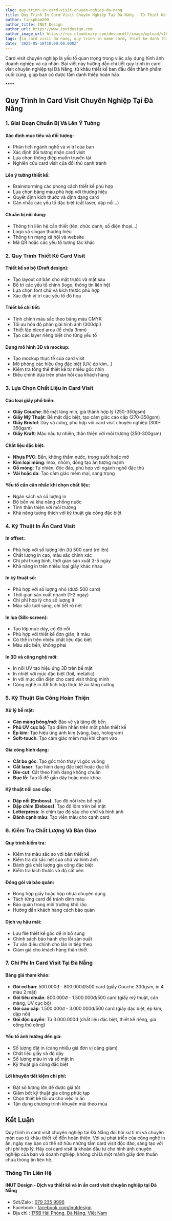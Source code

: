 ```yaml
---
slug: quy-trinh-in-card-visit-chuyen-nghiep-da-nang
title: Quy Trình In Card Visit Chuyên Nghiệp Tại Đà Nẵng - Từ Thiết Kế Đến Thành Phẩm
author: tinspham209
author_title: INUT Design
author_url: https://www.inutdesign.com
author_image_url: https://res.cloudinary.com/dmspucdtf/image/upload/v1663647671/inut/292635797_197003529328579_4330060878795101093_n_bjzhby.jpg
tags: [in card visit da nang, quy trinh in name card, thiet ke danh thiep, business card da nang]
date: '2025-05-18T10:00:00.000Z'
---
```


Card visit chuyên nghiệp là yếu tố quan trọng trong việc xây dựng hình ảnh doanh nghiệp và cá nhân. Bài viết này hướng dẫn chi tiết quy trình in card visit chuyên nghiệp tại Đà Nẵng, từ khâu thiết kế ban đầu đến thành phẩm cuối cùng, giúp bạn có được tấm danh thiếp hoàn hảo.

<!-- truncate-->****

<!-- ## Table of contents -->

## Quy Trình In Card Visit Chuyên Nghiệp Tại Đà Nẵng

### 1. Giai Đoạn Chuẩn Bị Và Lên Ý Tưởng

#### Xác định mục tiêu và đối tượng:
- Phân tích ngành nghề và vị trí của bạn
- Xác định đối tượng nhận card visit
- Lựa chọn thông điệp muốn truyền tải
- Nghiên cứu card visit của đối thủ cạnh tranh

#### Lên ý tưởng thiết kế:
- Brainstorming các phong cách thiết kế phù hợp
- Lựa chọn bảng màu phù hợp với thương hiệu
- Quyết định kích thước và định dạng card
- Cân nhắc các yếu tố đặc biệt (cắt laser, dập nổi...)

#### Chuẩn bị nội dung:
- Thông tin liên hệ cần thiết (tên, chức danh, số điện thoại...)
- Logo và slogan thương hiệu
- Thông tin mạng xã hội và website
- Mã QR hoặc các yếu tố tương tác khác

### 2. Quy Trình Thiết Kế Card Visit

#### Thiết kế sơ bộ (Draft design):
- Tạo layout cơ bản cho mặt trước và mặt sau
- Bố trí các yếu tố chính (logo, thông tin liên hệ)
- Lựa chọn font chữ và kích thước phù hợp
- Xác định vị trí các yếu tố đồ họa

#### Thiết kế chi tiết:
- Tinh chỉnh màu sắc theo bảng màu CMYK
- Tối ưu hóa độ phân giải hình ảnh (300dpi)
- Thiết lập bleed area (lề chừa 3mm)
- Tạo các layer riêng biệt cho từng yếu tố

#### Dựng mô hình 3D và mockup:
- Tạo mockup thực tế của card visit
- Mô phỏng các hiệu ứng đặc biệt (UV, ép kim...)
- Kiểm tra tổng thể thiết kế từ nhiều góc nhìn
- Điều chỉnh dựa trên phản hồi của khách hàng

### 3. Lựa Chọn Chất Liệu In Card Visit

#### Các loại giấy phổ biến:
- **Giấy Couche**: Bề mặt láng mịn, giá thành hợp lý (250-350gsm)
- **Giấy Mỹ Thuật**: Bề mặt đặc biệt, tạo cảm giác cao cấp (270-350gsm)
- **Giấy Bristol**: Dày và cứng, phù hợp với card visit chuyên nghiệp (300-350gsm)
- **Giấy Kraft**: Màu nâu tự nhiên, thân thiện với môi trường (250-300gsm)

#### Chất liệu đặc biệt:
- **Nhựa PVC**: Bền, không thấm nước, trong suốt hoặc mờ
- **Kim loại mỏng**: Inox, nhôm, đồng tạo ấn tượng mạnh
- **Gỗ mỏng**: Tự nhiên, độc đáo, phù hợp với ngành nghề đặc thù
- **Vải hoặc da**: Tạo cảm giác mềm mại, sang trọng

#### Yếu tố cần cân nhắc khi chọn chất liệu:
- Ngân sách và số lượng in
- Độ bền và khả năng chống nước
- Tính thân thiện với môi trường
- Khả năng tương thích với kỹ thuật gia công đặc biệt

### 4. Kỹ Thuật In Ấn Card Visit

#### In offset:
- Phù hợp với số lượng lớn (từ 500 card trở lên)
- Chất lượng in cao, màu sắc chính xác
- Chi phí trung bình, thời gian sản xuất 3-5 ngày
- Khả năng in trên nhiều loại giấy khác nhau

#### In kỹ thuật số:
- Phù hợp với số lượng nhỏ (dưới 500 card)
- Thời gian sản xuất nhanh (1-2 ngày)
- Chi phí hợp lý cho số lượng ít
- Màu sắc tươi sáng, chi tiết rõ nét

#### In lụa (Silk-screen):
- Tạo lớp mực dày, có độ nổi
- Phù hợp với thiết kế đơn giản, ít màu
- Có thể in trên nhiều chất liệu đặc biệt
- Màu sắc bền, không phai

#### In 3D và công nghệ mới:
- In nổi UV tạo hiệu ứng 3D trên bề mặt
- In nhiệt với mực đặc biệt (foil, metallic)
- In với mực dẫn điện cho card visit thông minh
- Công nghệ in AR tích hợp thực tế ảo tăng cường

### 5. Kỹ Thuật Gia Công Hoàn Thiện

#### Xử lý bề mặt:
- **Cán màng bóng/mờ**: Bảo vệ và tăng độ bền
- **Phủ UV cục bộ**: Tạo điểm nhấn trên một phần thiết kế
- **Ép kim**: Tạo hiệu ứng ánh kim (vàng, bạc, hologram)
- **Soft-touch**: Tạo cảm giác mềm mại khi chạm vào

#### Gia công hình dạng:
- **Cắt bo góc**: Tạo góc tròn thay vì góc vuông
- **Cắt laser**: Tạo hình dạng đặc biệt hoặc đục lỗ
- **Die-cut**: Cắt theo hình dạng không chuẩn
- **Đục lỗ**: Tạo lỗ để gắn dây hoặc móc khóa

#### Kỹ thuật nổi cao cấp:
- **Dập nổi (Emboss)**: Tạo độ nổi trên bề mặt
- **Dập chìm (Deboss)**: Tạo độ lõm trên bề mặt
- **Letterpress**: In chìm tạo độ sâu cho chữ và hình ảnh
- **Đánh cạnh màu**: Tạo viền màu cho cạnh card

### 6. Kiểm Tra Chất Lượng Và Bàn Giao

#### Quy trình kiểm tra:
- Kiểm tra màu sắc so với bản thiết kế
- Kiểm tra độ sắc nét của chữ và hình ảnh
- Đánh giá chất lượng gia công đặc biệt
- Kiểm tra kích thước và độ cắt xén

#### Đóng gói và bảo quản:
- Đóng hộp giấy hoặc hộp nhựa chuyên dụng
- Tách từng card để tránh dính màu
- Bảo quản trong môi trường khô ráo
- Hướng dẫn khách hàng cách bảo quản

#### Dịch vụ hậu mãi:
- Lưu file thiết kế gốc để in bổ sung
- Chính sách bảo hành cho lỗi sản xuất
- Tư vấn điều chỉnh cho lần in tiếp theo
- Giảm giá cho khách hàng thân thiết

### 7. Chi Phí In Card Visit Tại Đà Nẵng

#### Bảng giá tham khảo:
- **Gói cơ bản**: 500.000đ - 800.000đ/500 card (giấy Couche 300gsm, in 4 màu 2 mặt)
- **Gói tiêu chuẩn**: 800.000đ - 1.500.000đ/500 card (giấy mỹ thuật, cán màng, UV cục bộ)
- **Gói cao cấp**: 1.500.000đ - 3.000.000đ/500 card (giấy đặc biệt, ép kim, dập nổi)
- **Gói độc quyền**: Từ 3.000.000đ (chất liệu đặc biệt, thiết kế riêng, gia công thủ công)

#### Yếu tố ảnh hưởng đến giá:
- Số lượng đặt in (càng nhiều giá đơn vị càng giảm)
- Chất liệu giấy và độ dày
- Số lượng màu in và số mặt in
- Kỹ thuật gia công đặc biệt

#### Lời khuyên tiết kiệm chi phí:
- Đặt số lượng lớn để được giá tốt
- Giảm bớt kỹ thuật gia công phức tạp
- Chọn thiết kế tối ưu cho việc in ấn
- Tận dụng chương trình khuyến mãi theo mùa

## Kết Luận

Quy trình in card visit chuyên nghiệp tại Đà Nẵng đòi hỏi sự tỉ mỉ và chuyên môn cao từ khâu thiết kế đến hoàn thiện. Với sự phát triển của công nghệ in ấn, ngày nay bạn có thể sở hữu những tấm card visit độc đáo, sáng tạo với chi phí hợp lý. Hãy coi card visit là khoản đầu tư cho hình ảnh chuyên nghiệp của bạn và doanh nghiệp, không chỉ là một mảnh giấy đơn thuần chứa thông tin liên hệ.

### Thông Tin Liên Hệ

#### INUT Design - Dịch vụ thiết kế và in ấn card visit chuyên nghiệp tại Đà Nẵng
- Sdt/Zalo : [079 235 9996](tel:0792359996)
- Facebook : [facebook.com/inutdesign](https://www.facebook.com/inutdesign)
- Địa chỉ : [176B Hải Phòng, Đà Nẵng, Việt Nam](https://maps.app.goo.gl/SRm8YB4fy8VfWmb39)